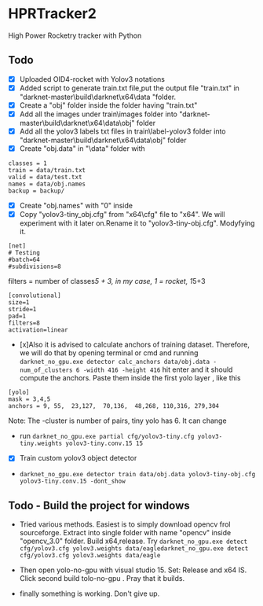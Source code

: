 # HPRTracker2
 High Power Rocketry tracker with Python


## Todo

- [x] Uploaded OID4-rocket with Yolov3 notations
- [x] Added script to generate train.txt file,put the output file "train.txt" in "darknet-master\build\darknet\x64\data "folder.
- [x] Create a "obj" folder inside the folder having "train.txt"
- [x] Add all the images under train\images folder into "darknet-master\build\darknet\x64\data\obj" folder
- [x] Add all the yolov3 labels  txt files in train\label-yolov3 folder into "darknet-master\build\darknet\x64\data\obj" folder
- [x] Create "obj.data" in "\data" folder with
```
classes = 1
train = data/train.txt
valid = data/test.txt
names = data/obj.names
backup = backup/
```
- [x] Create "obj.names" with "0" inside
- [x] Copy "yolov3-tiny_obj.cfg" from "x64\cfg" file to "x64". We will experiment with it later on.Rename it to "yolov3-tiny-obj.cfg". Modyfying it.
```
[net]
# Testing
#batch=64
#subdivisions=8
```
filters = number of classes*5 + 3, in my case, 1 = rocket, 1*5+3
```
[convolutional]
size=1
stride=1
pad=1
filters=8
activation=linear
```

- [x]Also it is advised to calculate anchors of training dataset. Therefore, we will do that by opening terminal or cmd and running `darknet_no_gpu.exe detector calc_anchors data/obj.data -num_of_clusters 6 -width 416 -height 416` hit enter and it should compute the anchors. Paste them inside the first yolo layer , like this
```
[yolo]
mask = 3,4,5
anchors = 9, 55,  23,127,  70,136,  48,268, 110,316, 279,304
```
Note: The -cluster is number of pairs, tiny yolo has 6. It can change
- run `darknet_no_gpu.exe partial cfg/yolov3-tiny.cfg yolov3-tiny.weights yolov3-tiny.conv.15 15 `

- [x] Train custom yolov3 object detector
 - `darknet_no_gpu.exe detector train data/obj.data yolov3-tiny-obj.cfg yolov3-tiny.conv.15 -dont_show`


## Todo - Build the project for windows

- Tried various methods. Easiest is to simply download opencv frol sourceforge. Extract into single folder with name "opencv" inside "opencv_3.0" folder. Build x64,release. Try `darknet_no_gpu.exe detect cfg/yolov3.cfg yolov3.weights data/eagledarknet_no_gpu.exe detect cfg/yolov3.cfg yolov3.weights data/eagle`

- Then open yolo-no-gpu with visual studio 15. Set: Release and x64 IS. Click second build tolo-no-gpu . Pray that it builds.
- finally something is working. Don't give up.
